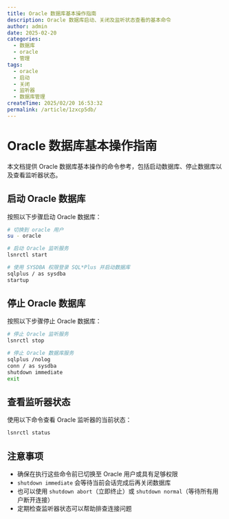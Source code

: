 ```yaml
---
title: Oracle 数据库基本操作指南
description: Oracle 数据库启动、关闭及监听状态查看的基本命令
author: admin
date: 2025-02-20
categories:
  - 数据库
  - oracle
  - 管理
tags:
  - oracle
  - 启动
  - 关闭
  - 监听器
  - 数据库管理
createTime: 2025/02/20 16:53:32
permalink: /article/1zxcp5db/
---
```


# Oracle 数据库基本操作指南

本文档提供 Oracle 数据库基本操作的命令参考，包括启动数据库、停止数据库以及查看监听器状态。

<!-- more -->

## 启动 Oracle 数据库

按照以下步骤启动 Oracle 数据库：

```bash
# 切换到 oracle 用户
su - oracle

# 启动 Oracle 监听服务
lsnrctl start

# 使用 SYSDBA 权限登录 SQL*Plus 并启动数据库
sqlplus / as sysdba
startup
```

## 停止 Oracle 数据库

按照以下步骤停止 Oracle 数据库：

```bash
# 停止 Oracle 监听服务
lsnrctl stop

# 停止 Oracle 数据库服务
sqlplus /nolog
conn / as sysdba
shutdown immediate
exit
```

## 查看监听器状态

使用以下命令查看 Oracle 监听器的当前状态：

```bash
lsnrctl status
```

## 注意事项

- 确保在执行这些命令前已切换至 Oracle 用户或具有足够权限
- `shutdown immediate` 会等待当前会话完成后再关闭数据库
- 也可以使用 `shutdown abort`（立即终止）或 `shutdown normal`（等待所有用户断开连接）
- 定期检查监听器状态可以帮助排查连接问题

